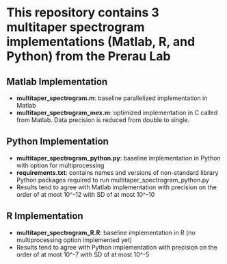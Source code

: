 # This repository contains 3 multitaper spectrogram implementations (Matlab, R, and Python) from the Prerau Lab

## Matlab Implementation
- **multitaper_spectrogram.m**: baseline parallelized implementation in Matlab 
- **multitaper_spectrogram_mex.m**: optimized implementation in C called from Matlab. Data precision is reduced from double to single.

## Python Implementation
- **multitaper_spectrogram_python.py**: baseline implementation in Python with option for multiprocessing
- **requirements.txt**: contains names and versions of non-standard library Python packages required to run multitaper_spectrogram_python.py
- Results tend to agree with Matlab implementation with precision on the order of at most 10^-12 with SD of at most 10^-10

## R Implementation
- **multitaper_spectrogram_R.R**: baseline implementation in R (no multiprocessing option implemented yet)
- Results tend to agree with Python implementation with precision on the order of at most 10^-7 with SD of at most 10^-5


